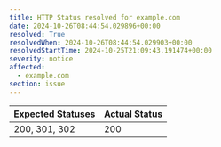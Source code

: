 ```yaml
---
title: HTTP Status resolved for example.com
date: 2024-10-26T08:44:54.029896+00:00
resolved: True
resolvedWhen: 2024-10-26T08:44:54.029903+00:00
resolvedStartTime: 2024-10-25T21:09:43.191474+00:00
severity: notice
affected:
  - example.com
section: issue
---
```


| Expected Statuses | Actual Status  |
|-------------------|----------------|
| 200, 301, 302 | 200 |
